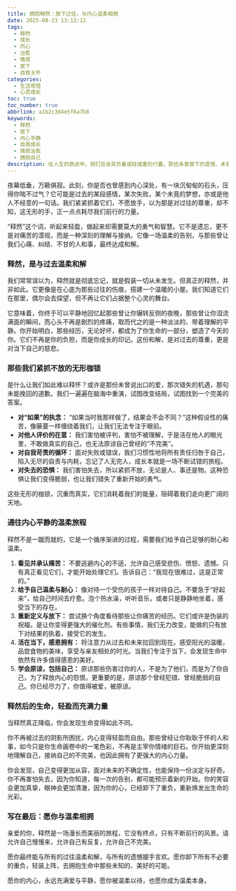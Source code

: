 ```yaml
---
title: 拥抱释然：放下过往，与内心温柔相拥
date: 2025-08-23 13:13:12
tags:
  - 释然
  - 成长
  - 内心
  - 治愈
  - 情感
  - 放下
  - 自我关怀
categories:
  - 生活感悟
  - 心灵成长
toc: true
toc_number: true
abbrlink: a1b2c3d4e5f6a7b8
keywords:
  - 释然
  - 放下
  - 内心平静
  - 自我成长
  - 情感治愈
  - 拥抱自己
description: 在人生的旅途中，我们总会背负着或轻或重的行囊。那些未曾放下的遗憾、未曾愈合的伤口、未曾释怀的执念，如同无形的枷锁，束缚着我们的心灵。然而，真正的自由，并非逃离，而是学会释然。这是一种与过去和解的智慧，一种与当下温柔相拥的勇气，更是一种对未来充满希望的笃定。
---
```


夜幕低垂，万籁俱寂。此刻，你是否也曾感到内心深处，有一块沉甸甸的石头，压得你喘不过气？它可能是过去的某段感情，某次失败，某个未竟的梦想，亦或是他人不经意的一句话。我们紧紧抓着它们，不愿放手，以为那是对过往的尊重，却不知，这无形的手，正一点点耗尽我们前行的力量。

“释然”这个词，听起来轻盈，做起来却需要莫大的勇气和智慧。它不是遗忘，更不是对痛苦的漠视，而是一种深刻的理解与接纳。它像一场温柔的告别，与那些曾让我们心痛、纠结、不甘的人和事，最终达成和解。

### 释然，是与过去温柔和解

我们常常误以为，释然就是彻底忘记，就是假装一切从未发生。但真正的释然，并非如此。它更像是在心底为那些过往的伤痕，搭建一个温暖的小屋。我们知道它们在那里，偶尔会去探望，但不再让它们占据整个心灵的舞台。

它意味着，你终于可以平静地回忆起那些曾让你辗转反侧的夜晚，那些曾让你泪流满面的瞬间，而心头不再是剧烈的疼痛，取而代之的是一种淡淡的、带着理解的平静。你开始明白，那些经历，无论好坏，都成为了你生命的一部分，塑造了今天的你。它们不再是你的负担，而是你成长的印记。这份和解，是对过去的尊重，更是对当下自己的慈悲。

### 那些我们紧抓不放的无形枷锁

是什么让我们如此难以释怀？或许是那份未曾说出口的爱，那次错失的机遇，那句未能挽回的道歉。我们一遍遍在脑海中重演，试图改变结局，试图找到一个完美的答案。

*   **对“如果”的执念：** “如果当时我那样做了，结果会不会不同？”这种假设性的痛苦，像藤蔓一样缠绕着我们，让我们无法专注于眼前。
*   **对他人评价的在意：** 我们害怕被评判，害怕不被理解，于是活在他人的眼光里，不敢做真实的自己，也无法原谅自己曾经的“不完美”。
*   **对自我苛责的循环：** 面对失败或错误，我们习惯性地将所有责任归咎于自己，陷入无尽的自责与内耗，忘记了人无完人，成长本就是一场不断试错的旅程。
*   **对失去的恐惧：** 我们害怕失去，所以紧抓不放，无论是人、事还是物。这种恐惧让我们变得脆弱，也让我们错失了重新开始的勇气。

这些无形的枷锁，沉重而真实，它们消耗着我们的能量，阻碍着我们走向更广阔的天地。

### 通往内心平静的温柔旅程

释然不是一蹴而就的，它是一个循序渐进的过程，需要我们给予自己足够的耐心和温柔。

1.  **看见并承认痛苦：** 不要逃避内心的不适，允许自己感受悲伤、愤怒、遗憾。只有真正看见它们，才能开始处理它们。告诉自己：“我现在很难过，这是正常的。”
2.  **给予自己温柔与耐心：** 像对待一个受伤的孩子一样对待自己。不要急于“好起来”，给自己时间去疗愈。泡个热水澡，听听音乐，或者只是静静地坐着，感受当下的存在。
3.  **重新定义与放下：** 尝试换个角度看待那些让你痛苦的经历。它们或许是伪装的祝福，是让你变得更强大的催化剂。有些事情，我们无力改变，能做的只有放下对结果的执着，接受它的发生。
4.  **活在当下，感恩拥有：** 将注意力从过去和未来拉回到现在。感受阳光的温暖，品尝食物的美味，享受与亲友相处的时光。当我们专注于当下，会发现生命中依然有许多值得感恩的美好。
5.  **学会原谅，包括自己：** 原谅那些伤害过你的人，不是为了他们，而是为了你自己，为了释放内心的怨恨。更重要的是，原谅那个曾经犯错、曾经脆弱的自己。你已经尽力了，你值得被爱，被原谅。

### 释然后的生命，轻盈而充满力量

当释然真正降临，你会发现生命变得如此不同。

你不再被过去的阴影所困扰，内心变得轻盈而自由。那些曾经让你耿耿于怀的人和事，如今只是你生命画卷中的一笔色彩，不再是主宰你情绪的巨石。你开始更深刻地理解自己，接纳自己的不完美，也因此拥有了更强大的内心力量。

你会发现，自己变得更加从容，面对未来的不确定性，也能保持一份淡定与好奇。你不再害怕失去，因为你知道，每一次的告别，都可能预示着新的开始。你的笑容会更加真挚，眼神会更加清澈，因为你的心，已经卸下了重负，重新焕发出生命的光彩。

### 写在最后：愿你与温柔相拥

亲爱的你，释然是一场漫长而美丽的旅程，它没有终点，只有不断前行的风景。请允许自己慢慢来，允许自己有反复，允许自己不完美。

愿你最终能与所有的过往温柔和解，与所有的遗憾握手言欢。愿你卸下所有不必要的重负，轻装上阵，去拥抱生命中那些未知的、美好的可能。

愿你的内心，永远充满爱与平静，愿你被温柔以待，也愿你成为温柔本身。